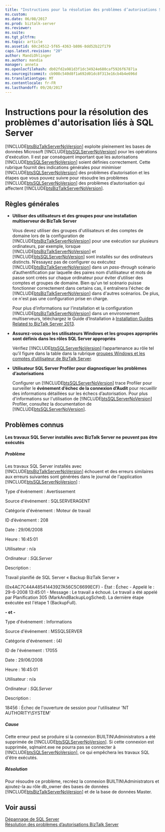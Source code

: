 ```yaml
---
title: "Instructions pour la résolution des problèmes d’autorisations SQL Server | Documents Microsoft"
ms.custom: 
ms.date: 06/08/2017
ms.prod: biztalk-server
ms.reviewer: 
ms.suite: 
ms.tgt_pltfrm: 
ms.topic: article
ms.assetid: 60c24512-5f65-4363-b806-8dd52b22f179
caps.latest.revision: "20"
author: MandiOhlinger
ms.author: mandia
manager: anneta
ms.openlocfilehash: db02fd2a981d3f1dc34924e680caf5926f67871a
ms.sourcegitcommit: cb908c540d8f1a692d01dc8f313e16cb4b4e696d
ms.translationtype: MT
ms.contentlocale: fr-FR
ms.lasthandoff: 09/20/2017
---
```

# <a name="guidelines-for-resolving-sql-server-permissions-problems"></a>Instructions pour la résolution des problèmes d'autorisation liés à SQL Server
[!INCLUDE[btsBizTalkServerNoVersion](../includes/btsbiztalkservernoversion-md.md)] exploite pleinement les bases de données Microsoft [!INCLUDE[btsSQLServerNoVersion](../includes/btssqlservernoversion-md.md)] pour les opérations d'exécution. Il est par conséquent important que les autorisations [!INCLUDE[btsSQLServerNoVersion](../includes/btssqlservernoversion-md.md)] soient définies correctement. Cette rubrique fournit des indications générales pour minimiser [!INCLUDE[btsSQLServerNoVersion](../includes/btssqlservernoversion-md.md)] des problèmes d’autorisation et les étapes que vous pouvez suivre pour résoudre les problèmes [!INCLUDE[btsSQLServerNoVersion](../includes/btssqlservernoversion-md.md)] des problèmes d’autorisation qui affectent [!INCLUDE[btsBizTalkServerNoVersion](../includes/btsbiztalkservernoversion-md.md)].  
  
## <a name="general-guidelines"></a>Règles générales  
  
-   **Utiliser des utilisateurs et des groupes pour une installation multiserveur de BizTalk Server**  
  
     Vous devez utiliser des groupes d'utilisateurs et des comptes de domaine lors de la configuration de [!INCLUDE[btsBizTalkServerNoVersion](../includes/btsbiztalkservernoversion-md.md)] pour une exécution sur plusieurs ordinateurs, par exemple, lorsque [!INCLUDE[btsBizTalkServerNoVersion](../includes/btsbiztalkservernoversion-md.md)] et [!INCLUDE[btsSQLServerNoVersion](../includes/btssqlservernoversion-md.md)] sont installés sur des ordinateurs distincts. N’essayez pas de configurer ou exécutez [!INCLUDE[btsBizTalkServerNoVersion](../includes/btsbiztalkservernoversion-md.md)] dans un *pass-through* scénario d’authentification par laquelle des paires nom d’utilisateur et mots de passe sont créés sur chaque ordinateur pour éviter d’utiliser des comptes et groupes de domaine. Bien qu'un tel scénario puisse fonctionner correctement dans certains cas, il entraînera l'échec de [!INCLUDE[btsBizTalkServerNoVersion](../includes/btsbiztalkservernoversion-md.md)] dans d'autres scénarios. De plus, ce n'est pas une configuration prise en charge.  
  
     Pour plus d’informations sur l’installation et la configuration [!INCLUDE[btsBizTalkServerNoVersion](../includes/btsbiztalkservernoversion-md.md)] dans un environnement multiserveurs, téléchargez le Guide d’Installation à [Installation Guides Related to BizTalk Server 2013](http://go.microsoft.com/fwlink/p/?LinkID=269582).  
  
-   **Assurez-vous que les utilisateurs Windows et les groupes appropriés sont définis dans les rôles SQL Server appropriés**  
  
     Vérifiez [!INCLUDE[btsSQLServerNoVersion](../includes/btssqlservernoversion-md.md)] l’appartenance au rôle tel qu’il figure dans la table dans la rubrique [groupes Windows et les comptes d’utilisateur de BizTalk Server](../core/windows-groups-and-user-accounts-in-biztalk-server.md).  
  
-   **Utilisateur SQL Server Profiler pour diagnostiquer les problèmes d’autorisations**  
  
     Configurer un [!INCLUDE[btsSQLServerNoVersion](../includes/btssqlservernoversion-md.md)] trace Profiler pour surveiller le **événement d’échec de la connexion d’Audit** pour recueillir des informations détaillées sur les échecs d’autorisation. Pour plus d'informations sur l'utilisation de [!INCLUDE[btsSQLServerNoVersion](../includes/btssqlservernoversion-md.md)] Profiler, consultez la documentation de [!INCLUDE[btsSQLServerNoVersion](../includes/btssqlservernoversion-md.md)].  
  
## <a name="known-issues"></a>Problèmes connus  
  
#### <a name="the-sql-server-jobs-that-are-installed-with-biztalk-server-fail-to-execute"></a>Les travaux SQL Server installés avec BizTalk Server ne peuvent pas être exécutés  
  
##### <a name="problem"></a>Problème  
 Les travaux SQL Server installés avec [!INCLUDE[btsBizTalkServerNoVersion](../includes/btsbiztalkservernoversion-md.md)] échouent et des erreurs similaires aux erreurs suivantes sont générées dans le journal de l'application [!INCLUDE[btsSQLServerNoVersion](../includes/btssqlservernoversion-md.md)] :  
  
 Type d'événement : Avertissement  
  
 Source d'événement : SQLSERVERAGENT  
  
 Catégorie d'événement : Moteur de travail  
  
 ID d’événement : 208  
  
 Date : 29/06/2008  
  
 Heure : 16:45:01  
  
 Utilisateur : n/a  
  
 Ordinateur : *SQLServer*  
  
 Description :  
  
 Travail planifié de SQL Server « Backup BizTalk Server »  
  
 (0x4AC7C44A48541443927A56C5C6699ECF) - État : Échec - Appelé le : 29-6-2008 13:45:01 - Message : Le travail a échoué.  Le travail a été appelé par Planification 305 (MarkAndBackupLogSched). La dernière étape exécutée est l'étape 1 (BackupFull).  
  
 **- et -**  
  
 Type d'événement : Informations  
  
 Source d'événement : MSSQLSERVER  
  
 Catégorie d'événement : (4)  
  
 ID de l'événement : 17055  
  
 Date : 29/06/2008  
  
 Heure : 16:45:01  
  
 Utilisateur : n/a  
  
 Ordinateur : *SQLServer*  
  
 Description :  
  
 18456 : Échec de l'ouverture de session pour l'utilisateur 'NT AUTHORITY\SYSTEM'  
  
##### <a name="cause"></a>Cause  
 Cette erreur peut se produire si la connexion BUILTIN\Administrators a été supprimée de [!INCLUDE[btsSQLServerNoVersion](../includes/btssqlservernoversion-md.md)]. Si cette connexion est supprimée, sqlmaint.exe ne pourra pas se connecter à [!INCLUDE[btsSQLServerNoVersion](../includes/btssqlservernoversion-md.md)], ce qui empêchera les travaux SQL d'être exécutés.  
  
##### <a name="resolution"></a>Résolution  
 Pour résoudre ce problème, recréez la connexion BUILTIN\Administrators et ajoutez-la au rôle db_owner des bases de données [!INCLUDE[btsBizTalkServerNoVersion](../includes/btsbiztalkservernoversion-md.md)] et de la base de données Master.  
  
## <a name="see-also"></a>Voir aussi  
 [Dépannage de SQL Server](../core/troubleshooting-sql-server.md)   
 [Résolution des problèmes d’autorisations BizTalk Server](../core/troubleshooting-biztalk-server-permissions.md)